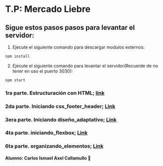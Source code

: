 # T.P: Mercado Liebre
## Sigue estos pasos pasos para levantar el servidor:

1. Ejecute el siguiente comando para descargar modulos externos:
```bash
npm install
```
2. Ejecute el siguiente comando para levantar el servidor(Recuerde de no tener en uso el puerto 3030):
```bash
npm start
```
### 1ra parte. Estructuración con HTML; [link](https://github.com/IsmaelAxel/mercado_liebre/tree/estructuraci%C3%B3n_html)
### 2da parte. Iniciando css_footer_header; [Link](https://github.com/IsmaelAxel/mercado_liebre/tree/css_header_footer)
### 3era parte. Iniciando diseño_adaptativo; [Link](https://github.com/IsmaelAxel/mercado_liebre/tree/iniciando_dise%C3%B1o_adaptativo)
### 4ta parte. iniciando_flexbox; [Link](https://github.com/IsmaelAxel/mercado_liebre/tree/iniciando_flexblox)
### 6ta parte. organizando_elementos; [Link](https://github.com/IsmaelAxel/mercado_liebre/tree/organizando_elementos)
#### Alumno: Carlos Ismael Axel Callamullo 🤖